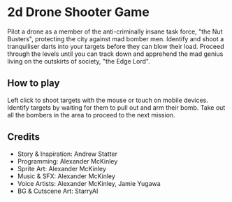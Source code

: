 # 2d Drone Shooter Game
Pilot a drone as a member of the anti-criminally insane task force, "the Nut Busters", protecting the city against mad bomber men. Identify and shoot a tranquiliser darts into your targets before they can blow their load.
Proceed through the levels until you can track down and apprehend the mad genius living on the outskirts of society, "the Edge Lord".

## How to play
Left click to shoot targets with the mouse or touch on mobile devices.
Identify targets by waiting for them to pull out and arm their bomb.
Take out all the bombers in the area to proceed to the next mission.

## Credits
- Story & Inspiration: Andrew Statter
- Programming: Alexander McKinley
- Sprite Art: Alexander McKinley
- Music & SFX: Alexander McKinley
- Voice Artists: Alexander McKinley, Jamie Yugawa
- BG & Cutscene Art: StarryAI
